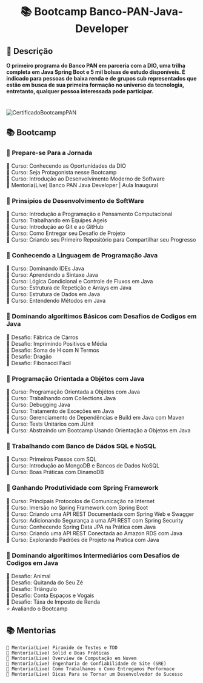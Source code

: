 <h1 align="center"> 📚 Bootcamp Banco-PAN-Java-Developer </h1>

## 👀 Descrição  
<strong>O primeiro programa do Banco PAN em parceria com a DIO, uma trilha completa em Java Spring Boot e 5 mil bolsas de estudo disponíveis. É indicado para pessoas de baixa renda e de grupos sub representados que estão em busca de sua primeira formação no universo da tecnologia, entretanto, qualquer pessoa interessada pode participar.</strong>  

#
 
![CertificadoBootcampPAN](https://user-images.githubusercontent.com/116371262/225710267-b563eeb8-b1ed-410a-9eba-37cdd6bee753.png)



## 📚 Bootcamp

### 🔺 Prepare-se Para a Jornada  
  🔹 Curso: Conhecendo as Oportunidades da DIO  
  🔹 Curso: Seja Protagonista nesse Bootcamp  
  🔹 Curso: Introdução ao Desenvolvimento Moderno de Software  
  🤝 Mentoria(Live) Banco PAN Java Developer | Aula Inaugural  
  
### 🔺 Prinsipios de Desenvolvimento de SoftWare  
  🔹 Curso: Introdução a Programação e Pensamento Computacional  
  🔹 Curso: Trabalhando em Equipes Ageis  
  🔹 Curso: Introdução ao Git e ao GitHub  
  🔹 Curso: Como Entregar seu Desafio de Projeto  
  🔹 Curso: Criando seu Primeiro Repositório para Compartilhar seu Progresso  
  
### 🔺 Conhecendo a Linguagem de Programação Java
  🔹 Curso: Dominando IDEs Java  
  🔹 Curso: Aprendendo a Sintaxe Java  
  🔹 Curso: Lógica Condicional e Controle de Fluxos em Java  
  🔹 Curso: Estrutura de Repetição e Arrays em Java  
  🔹 Curso: Estrutura de Dados em Java  
  🔹 Curso: Entendendo Métodos em Java  

### 🔺 Dominando algorítimos Básicos com Desafios de Codigos em Java
  🔸 Desafio: Fábrica de Cárros  
  🔸 Desafio: Imprimindo Positivos e Média  
  🔸 Desafio: Soma de H com N Termos  
  🔸 Desafio: Dragão  
  🔸 Desafio: Fibonacci Fácil  

### 🔺 Programação Orientada a Objétos com Java  
  🔹 Curso: Programação Orientada a Objétos com Java  
  🔹 Curso: Trabalhando com Collections Java  
  🔹 Curso: Debugging Java  
  🔹 Curso: Tratamento de Exceções em Java  
  🔹 Curso: Gerenciamento de Dependências e Build em Java com Maven  
  🔹 Curso: Tests Unitários com JUnit  
  🔹 Curso: Abstraindo um Bootcamp Usando Orientação a Objetos em Java  

### 🔺 Trabalhando com Banco de Dádos SQL e NoSQL  
  🔹 Curso: Primeiros Passos com SQL  
  🔹 Curso: Introdução ao MongoDB e Bancos de Dados NoSQL  
  🔹 Curso: Boas Práticas com DinamoDB  

### 🔺 Ganhando Produtividade com Spring Framework
  🔹 Curso: Principais Protocolos de Comunicação na Internet  
  🔹 Curso: Imersão no Spring Framework com Spring Boot  
  🔹 Curso: Criando uma API REST Documentada com Spring Web e Swagger  
  🔹 Curso: Adicionando Segurança a uma API REST com Spring Security  
  🔹 Curso: Conhecendo Spring Data JPA na Prática com Java  
  🔹 Curso: Criando uma API REST Conectada ao Amazon RDS com Java  
  🔹 Curso: Explorando Padrões de Projeto na Pratica com Java  

### 🔺 Dominando algorítimos Intermediários com Desafios de Codigos em Java
  🔸 Desafio: Animal  
  🔸 Desafio: Quitanda do Seu Zé  
  🔸 Desafio: Triângulo  
  🔸 Desafio: Conta Espaços e Vogais  
  🔸 Desafio: Táxa de Imposto de Renda  
  ⭐️ Avaliando o Bootcamp
  
## 📚 Mentorias
    🤝 Mentoria(Live) Piramide de Testes e TDD  
    🤝 Mentoria(Live) Solid e Boas Práticas 
    🤝 Mentoria(Live) Overview de Computação em Nuvem  
    🤝 Mentoria(Live) Engenharia de Confiabilidade de Site (SRE) 
    🤝 Mentoria(Live) Como Trabalhamos e Como Entregamos Performace  
    🤝 Mentoria(Live) Dicas Para se Tornar um Desenvolvedor de Sucesso  
